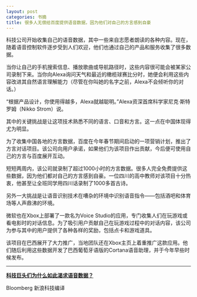 ```yaml
---
layout: post
categories: 书摘
title: 很多人无偿给百度提供语音数据，因为他们对自己的方言感到自豪
---
```


科技公司开始收集自己的语音数据，其中一些来自志愿者朗读的各种内容。现在，随着语音控制软件逐步受到人们欢迎，他们也通过自己的产品和服务收集了很多数据。

当你让自己的手机搜索信息、播放歌曲或导航路径时，这些内容很可能会被某家公司录制下来。当你向Alexa询问天气和最近的橄榄球赛比分时，她便会利用这些内容改进其自然语言理解能力（尽管在你叫她的名字之前，Alexa不会倾听你的对话。）

“根据产品设计，你使用得越多，Alexa就越聪明。”Alexa资深首席科学家尼克·斯特罗姆（Nikko Strom）说。

其中的关键挑战是让这项技术熟悉不同的语言、口音和方言。这一点在中国体现得尤为明显。

为了收集中国各地的方言数据，百度在今年春节期间启动的一项营销计划，推出了方言对话项目。该公司向用户承诺，如果他们为该项目作出贡献，今后便可使用自己的方言与百度展开互动。

短短两周内，该公司就录制了超过1000小时的方言数据。很多人完全免费提供这些数据，因为他们都对自己的方言感到自豪。一位四川的高中教师对该项目十分热衷，他甚至让全班同学用四川话录制了1000多首古诗。

另外一大挑战是让语音识别技术在嘈杂的环境中识别语音指令——包括酒吧和体育场等人声鼎沸的环境。

微软也在Xbox上部署了一款名为Voice Studio的应用，专门收集人们在玩游戏或看电影时的对话信息。为了吸引用户贡献自己在玩游戏过程中的对话内容，该公司为参与其中的用户提供了各种各样的奖励，包括点卡和游戏道具。

该项目在巴西展开了大力推广，当地团队还在Xbox主页上着重推广这款应用。他们随后利用这些数据开发了巴西葡萄牙语版的Cortana语音助理，并于今年早些时候发布。

---

**[科技巨头们为什么如此渴求语音数据？](http://tech.sina.com.cn/it/2016-12-14/doc-ifxypipu8080921.shtml)**

Bloomberg 新浪科技编译